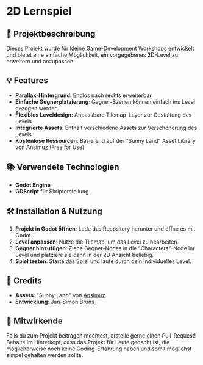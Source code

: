 # 2D Lernspiel

## 🌟 Projektbeschreibung
Dieses Projekt wurde für kleine Game-Development Workshops entwickelt und bietet eine einfache Möglichkeit, ein vorgegebenes 2D-Level zu erweitern und anzupassen.

## 💡 Features
- **Parallax-Hintergrund**: Endlos nach rechts erweiterbar
- **Einfache Gegnerplatzierung**: Gegner-Szenen können einfach ins Level gezogen werden
- **Flexibles Leveldesign**: Anpassbare Tilemap-Layer zur Gestaltung des Levels
- **Integrierte Assets**: Enthält verschiedene Assets zur Verschönerung des Levels
- **Kostenlose Ressourcen**: Basierend auf der "Sunny Land" Asset Library von Ansimuz (Free for Use)

## 📚 Verwendete Technologien
- **Godot Engine**
- **GDScript** für Skripterstellung

## 🛠 Installation & Nutzung
1. **Projekt in Godot öffnen**: Lade das Repository herunter und öffne es mit Godot.
2. **Level anpassen**: Nutze die Tilemap, um das Level zu bearbeiten.
3. **Gegner hinzufügen**: Ziehe Gegner-Nodes in die "Characters"-Node im Level und platziere sie dann in der 2D Ansicht beliebig.
4. **Spiel testen**: Starte das Spiel und laufe durch dein individuelles Level.

## 🌟 Credits
- **Assets**: "Sunny Land" von [Ansimuz](https://ansimuz.itch.io/sunny-land-pixel-game-art)
- **Entwicklung**: Jan-Simon Bruns

## 👥 Mitwirkende
Falls du zum Projekt beitragen möchtest, erstelle gerne einen Pull-Request!
Behalte im Hinterkopf, dass das Projekt für Leute gedacht ist, die möglicherweise noch keine Coding-Erfahrung haben und somit möglichst simpel gehalten werden sollte.
